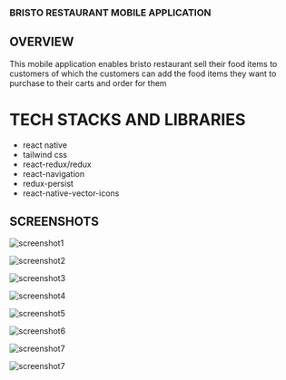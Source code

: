 ### BRISTO RESTAURANT MOBILE APPLICATION

## OVERVIEW
This mobile application enables bristo restaurant sell their food items to customers of which the customers can add the food items they want to purchase to their carts and order for them 

# TECH STACKS AND LIBRARIES
* react native
* tailwind css
* react-redux/redux
* react-navigation
* redux-persist
* react-native-vector-icons
  
## SCREENSHOTS

![screenshot1](https://ik.imagekit.io/x761p7oyp/bristo-mobile-screenshots/Screenshot_20220921-162158_tf_CrhG06.png?ik-sdk-version=javascript-1.4.3&updatedAt=1663923981925)

![screenshot2](https://ik.imagekit.io/x761p7oyp/bristo-mobile-screenshots/Screenshot_20220921-170128_hwrHiq71Lx.png?ik-sdk-version=javascript-1.4.3&updatedAt=1663923988590)

![screenshot3](https://ik.imagekit.io/x761p7oyp/bristo-mobile-screenshots/Screenshot_20220921-162009_llDQtEM75.png?ik-sdk-version=javascript-1.4.3&updatedAt=1663923988174)

![screenshot4](https://ik.imagekit.io/x761p7oyp/bristo-mobile-screenshots/Screenshot_20220921-162018_yE9aNr-KU-.png?ik-sdk-version=javascript-1.4.3&updatedAt=1663923988596)

![screenshot5](https://ik.imagekit.io/x761p7oyp/bristo-mobile-screenshots/Screenshot_20220921-161853_jsGsKeQhc.png?ik-sdk-version=javascript-1.4.3&updatedAt=1663923988518)

![screenshot6](https://ik.imagekit.io/x761p7oyp/bristo-mobile-screenshots/Screenshot_20220921-161743_vlgQ1IEToB.png?ik-sdk-version=javascript-1.4.3&updatedAt=1663923987819)

![screenshot7](https://ik.imagekit.io/x761p7oyp/bristo-mobile-screenshots/Screenshot_20220921-161732_4_4oPztPl.png?ik-sdk-version=javascript-1.4.3&updatedAt=1663923987599)

![screenshot7](https://ik.imagekit.io/x761p7oyp/bristo-mobile-screenshots/Screenshot_20220921-162411_TXwLsN-nL.png?ik-sdk-version=javascript-1.4.3&updatedAt=1663923987553)

